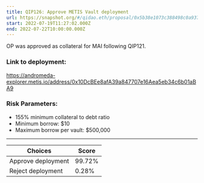 ```yaml
---
title: QIP126: Approve METIS Vault deployment
url: https://snapshot.org/#/qidao.eth/proposal/0x5b38e1073c388498c0a937e7781b7e0760378f6dac825206c05e1d2985f895f9
start: 2022-07-19T11:27:02.000Z
end: 2022-07-22T10:00:00.000Z
---
```

OP was approved as collateral for MAI following QIP121.

### Link to deployment:

https://andromeda-explorer.metis.io/address/0x10DcBEe8afA39a847707e16Aea5eb34c6b01aBA9

### Risk Parameters:

* 155% minimum collateral to debt ratio
* Minimum borrow: $10
* Maximum borrow per vault: $500,000
---
| Choices | Score |
| --- | --- |
| Approve deployment | 99.72% |
| Reject deployment | 0.28% |

